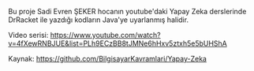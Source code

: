 Bu proje Sadi Evren ŞEKER hocanın youtube'daki Yapay Zeka derslerinde DrRacket ile yazdığı kodların Java'ye uyarlanmış halidir.

Video serisi: https://www.youtube.com/watch?v=4fXewRNBJUE&list=PLh9ECzBB8tJMNe6hHxv5ztxh5e5bUHShA

Kaynak: https://github.com/BilgisayarKavramlari/Yapay-Zeka
